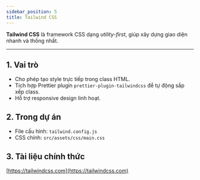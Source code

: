 ```yaml
---
sidebar_position: 5
title: Tailwind CSS
---
```


**Tailwind CSS** là framework CSS dạng _utility-first_, giúp xây dựng giao diện nhanh và thống nhất.

---

## 1. Vai trò

- Cho phép tạo style trực tiếp trong class HTML.
- Tích hợp Prettier plugin `prettier-plugin-tailwindcss` để tự động sắp xếp class.
- Hỗ trợ responsive design linh hoạt.

## 2. Trong dự án

- File cấu hình: `tailwind.config.js`
- CSS chính: `src/assets/css/main.css`

## 3. Tài liệu chính thức

[https://tailwindcss.com](https://tailwindcss.com)
